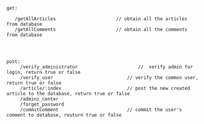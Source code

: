 


    get:

	   /getAllArticles						// obtain all the articles from database
	   /getAllComments						// obtain all the comments from database




    post:
	     /verify_administrator                      //  verify admin for login, return true or false
		 /verify_user							// verify the common user, return true or false
		 /article/:index						// post the new created article to the database, return true or false
		 /admini_center
		 /forget_password							
		 /commitComment							// commit the user's comment to database, reuturn true or false
		 